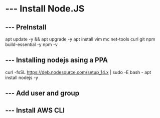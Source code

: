 # --- Install Node.JS

## --- PreInstall
apt update -y && apt upgrade -y
apt install vim mc net-tools curl git npm build-essential -y
npm -v

## --- Installing nodejs asing a PPA
curl -fsSL https://deb.nodesource.com/setup_14.x | sudo -E bash -
apt install nodejs -y

## --- Add user and group 

## --- Install AWS CLI





